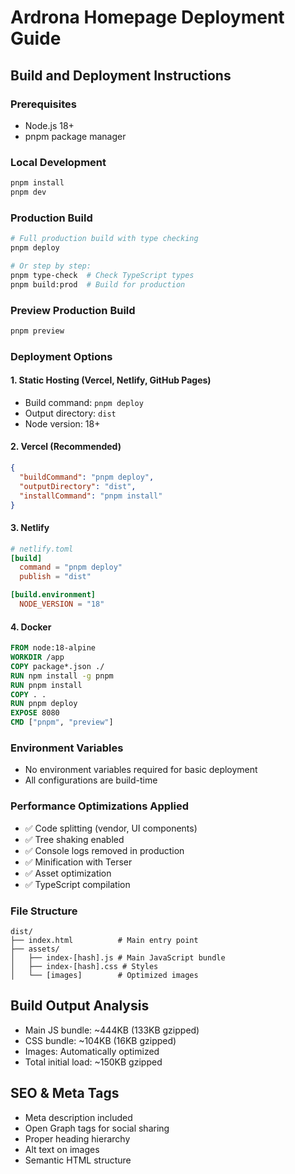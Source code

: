 # Ardrona Homepage Deployment Guide

## Build and Deployment Instructions

### Prerequisites
- Node.js 18+ 
- pnpm package manager

### Local Development
```bash
pnpm install
pnpm dev
```

### Production Build
```bash
# Full production build with type checking
pnpm deploy

# Or step by step:
pnpm type-check  # Check TypeScript types
pnpm build:prod  # Build for production
```

### Preview Production Build
```bash
pnpm preview
```

### Deployment Options

#### 1. Static Hosting (Vercel, Netlify, GitHub Pages)
- Build command: `pnpm deploy`
- Output directory: `dist`
- Node version: 18+

#### 2. Vercel (Recommended)
```json
{
  "buildCommand": "pnpm deploy",
  "outputDirectory": "dist",
  "installCommand": "pnpm install"
}
```

#### 3. Netlify
```toml
# netlify.toml
[build]
  command = "pnpm deploy"
  publish = "dist"

[build.environment]
  NODE_VERSION = "18"
```

#### 4. Docker
```dockerfile
FROM node:18-alpine
WORKDIR /app
COPY package*.json ./
RUN npm install -g pnpm
RUN pnpm install
COPY . .
RUN pnpm deploy
EXPOSE 8080
CMD ["pnpm", "preview"]
```

### Environment Variables
- No environment variables required for basic deployment
- All configurations are build-time

### Performance Optimizations Applied
- ✅ Code splitting (vendor, UI components)
- ✅ Tree shaking enabled
- ✅ Console logs removed in production
- ✅ Minification with Terser
- ✅ Asset optimization
- ✅ TypeScript compilation

### File Structure
```
dist/
├── index.html          # Main entry point
├── assets/
│   ├── index-[hash].js # Main JavaScript bundle
│   ├── index-[hash].css # Styles
│   └── [images]        # Optimized images
```

## Build Output Analysis
- Main JS bundle: ~444KB (133KB gzipped)
- CSS bundle: ~104KB (16KB gzipped)  
- Images: Automatically optimized
- Total initial load: ~150KB gzipped

## SEO & Meta Tags
- Meta description included
- Open Graph tags for social sharing
- Proper heading hierarchy
- Alt text on images
- Semantic HTML structure